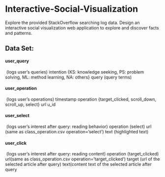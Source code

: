 # Interactive-Social-Visualization
Explore the provided StackOverflow searching log data.​ Design an interactive social visualization web application to explore and discover facts and patterns.

## Data Set:

#### user_query
​ (logs user’s queries)  intention {KS: knowledge seeking, PS: problem solving, ML: method  learning, NA: others}  query (query terms)    
#### user_operation
​ (logs user’s operations)  timestamp  operation {target_clicked, scroll_down, scroll_up, select}  url  u_id    
#### user_select
​ (logs user’s interest after query: reading behavior)  operation (select)  url (same as class_operation.csv operation=’select’)  text (highlighted text)    
#### user_click
​ (logs user’s interest after query: reading content)  operation (target_clicked)  url(same as class_operation.csv operation=’target_clicked’)  target (url of the selected article after query)  text(content text of the selected article after query
